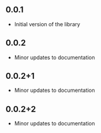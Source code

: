 ## 0.0.1
- Initial version of the library

## 0.0.2
- Minor updates to documentation 

## 0.0.2+1
- Minor updates to documentation 

## 0.0.2+2
- Minor updates to documentation 
